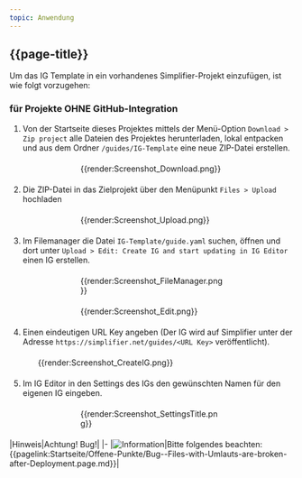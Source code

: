 ```yaml
---
topic: Anwendung
---
```



## {{page-title}}


Um das IG Template in ein vorhandenes Simplifier-Projekt einzufügen, ist wie folgt vorzugehen:

### für Projekte OHNE GitHub-Integration




1. Von der Startseite dieses Projektes mittels der Menü-Option `Download > Zip project` alle Dateien des Projektes herunterladen, lokal entpacken und aus dem Ordner `/guides/IG-Template` eine neue ZIP-Datei erstellen.
<div style="width:50%; margin: 20px auto;" >{{render:Screenshot_Download.png}}</div>


2. Die ZIP-Datei in das Zielprojekt über den Menüpunkt `Files > Upload` hochladen 
<div style="width:50%; margin: 20px auto;" >{{render:Screenshot_Upload.png}}</div>


3. Im Filemanager die Datei `IG-Template/guide.yaml` suchen, öffnen und dort unter `Upload > Edit: Create IG and start updating in IG Editor` einen IG erstellen.
<div style="width:50%; margin: 20px auto;" >{{render:Screenshot_FileManager.png}}</div>
<div style="width:50%; margin: 20px auto;" >{{render:Screenshot_Edit.png}}</div>


4. Einen eindeutigen URL Key angeben (Der IG wird auf Simplifier unter der Adresse `https://simplifier.net/guides/<URL Key>` veröffentlicht). 

<div style="width:80%; margin: 20px auto;" >{{render:Screenshot_CreateIG.png}}</div>


5. Im IG Editor in den Settings des IGs den gewünschten Namen für den eigenen IG eingeben.
<div style="width:50%; margin: 20px auto;" >{{render:Screenshot_SettingsTitle.png}}</div>



|Hinweis|Achtung! Bug!|
|-
|![Information](https://wiki.hl7.de/images/thumb/Under_construction_icon-blue.svg/100px-Under_construction_icon-blue.svg.png)|Bitte folgendes beachten: {{pagelink:Startseite/Offene-Punkte/Bug--Files-with-Umlauts-are-broken-after-Deployment.page.md}}|

